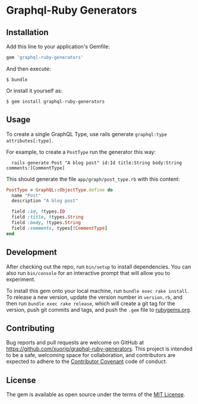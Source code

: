 # Graphql-Ruby Generators

## Installation

Add this line to your application's Gemfile:

```ruby
gem 'graphql-ruby-generators'
```

And then execute:

    $ bundle

Or install it yourself as:

    $ gem install graphql-ruby-generators

## Usage

To create a single GraphQL Type, use rails generate `graphql:type attributes[:type]`.

For example, to create a `PostType` run the generator this way:

```
  rails generate Post "A blog post" id:Id title:String body:String comments:[CommentType]
```

This should generate the file `app/graph/post_type.rb` with this content:
```ruby
PostType = GraphQL::ObjectType.define do
  name "Post"
  description "A blog post"

  field :id, !types.ID
  field :title, !types.String
  field :body, !types.String
  field :comments, types[!CommentType]
end
```

## Development

After checking out the repo, run `bin/setup` to install dependencies. You can also run `bin/console` for an interactive prompt that will allow you to experiment.

To install this gem onto your local machine, run `bundle exec rake install`. To release a new version, update the version number in `version.rb`, and then run `bundle exec rake release`, which will create a git tag for the version, push git commits and tags, and push the `.gem` file to [rubygems.org](https://rubygems.org).

## Contributing

Bug reports and pull requests are welcome on GitHub at https://github.com/xuorig/graphql-ruby-generators. This project is intended to be a safe, welcoming space for collaboration, and contributors are expected to adhere to the [Contributor Covenant](contributor-covenant.org) code of conduct.


## License

The gem is available as open source under the terms of the [MIT License](http://opensource.org/licenses/MIT).


